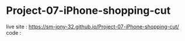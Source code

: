 # Project-07-iPhone-shopping-cut
live site : https://sm-jony-32.github.io/Project-07-iPhone-shopping-cut/
code : 
